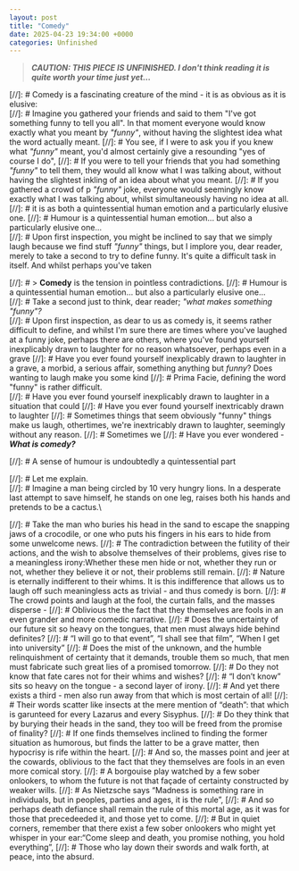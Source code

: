 ```yaml
---
layout: post
title: "Comedy"
date: 2025-04-23 19:34:00 +0000
categories: Unfinished
---
```

> ***CAUTION: THIS PIECE IS UNFINISHED. I don't think reading it is quite worth your time just yet...***

[//]: # Comedy is a fascinating creature of the mind - it is as obvious as it is elusive:\
[//]: # Imagine you gathered your friends and said to them "I've got something funny to tell you all". In that moment everyone would know exactly what you meant by *"funny"*, without having the slightest idea what the word actually meant.
[//]: # You see, if I were to ask you if you knew what *"funny"* meant, you'd almost certainly give a resounding "yes of course I do", 
[//]: # If you were to tell your friends that you had something *"funny"* to tell them, they would all know what I was talking about, without having the slightest inkling of an idea about what you meant.
[//]: # If you gathered a crowd of p  *"funny"* joke, everyone would seemingly know exactly what I was talking about, whilst simultaneously having no idea at all.
[//]: # it is as both a quintessential human emotion and a particularly elusive one.
[//]: # Humour is a quintessential human emotion... but also a particularly elusive one...\
[//]: # Upon first inspection, you might be inclined to say that we simply laugh because we find stuff *"funny"* things, but I implore you, dear reader, merely to take a second to try to define funny. It's quite a difficult task in itself. And whilst perhaps you've taken


[//]: # > **Comedy** is the tension in pointless contradictions.
[//]: # Humour is a quintessential human emotion... but also a particularly elusive one...\
[//]: # Take a second just to think, dear reader; *"what makes something "funny"?*\
[//]: # Upon first inspection, as dear to us as comedy is, it seems rather difficult to define, and whilst I'm sure there are times where you've laughed at a funny joke, perhaps there are others, where you've found yourself inexplicably drawn to laughter for no reason whatsoever, perhaps even in a grave
[//]: # Have you ever found yourself inexplicably drawn to laughter in a grave, a morbid, a serious affair, something anything but *funny*? Does wanting to laugh make you some kind
[//]: # Prima Facie, defining the word "funny" is rather difficult.\
[//]: # Have you ever found yourself inexplicably drawn to laughter in a situation that could
[//]: # Have you ever found yourself inextricably drawn to laughter 
[//]: # Sometimes things that seem obviously "funny" things make us laugh, othertimes, we're inextricably drawn to laughter, seemingly without any reason.
[//]: # Sometimes we 
[//]: # Have you ever wondered - ***What is comedy?***


[//]: # A sense of humour is undoubtedly a quintessential part 



[//]: # Let me explain.\
[//]: # Imagine a man being circled by 10 very hungry lions. In a desperate last attempt to save himself, he stands on one leg, raises both his hands and pretends to be a cactus.\

[//]: # Take the man who buries his head in the sand to escape the snapping jaws of a crocodile, or one who puts his fingers in his ears to hide from some unwelcome news.
[//]: # The contradiction between the futility of their actions, and the wish to absolve themselves of their problems, gives rise to a meaningless irony:Whether these men hide or not, whether they run or not, whether they believe it or not, their problems still remain.
[//]: # Nature is eternally indifferent to their whims.
It is this indifference that allows us to laugh off such meaningless acts as trivial - and thus comedy is born.
[//]: # The crowd points and laugh at the fool, the curtain falls, and the masses disperse - 
[//]: # Oblivious the the fact that they themselves are fools in an even grander and more comedic narrative.
[//]: # Does the uncertainty of our future sit so heavy on the tongues, that men must always hide behind definites?
[//]: # “I will go to that event”, “I shall see that film”, “When I get into university”
[//]: # Does the mist of the unknown, and the humble relinquishment of certainty that it demands, trouble them so much, that men must fabricate such great lies of a promised tomorrow.
[//]: # Do they not know that fate cares not for their whims and wishes?
[//]: # “I don’t know” sits so heavy on the tongue - a second layer of irony.
[//]: # And yet there exists a third - men also run away from that which is most certain of all!
[//]: # Their words scatter like insects at the mere mention of “death”: that which is garunteed for every Lazarus and every Sisyphus.
[//]: # Do they think that by burying their heads in the sand, they too will be freed from the promise of finality?
[//]: # If one finds themselves inclined to finding the former situation as humorous, but finds the latter to be a grave matter, then hypocrisy is rife within the heart.
[//]: # And so, the masses point and jeer at the cowards, oblivious to the fact that they themselves are fools in an even more comical story.
[//]: # A borgouise play watched by a few sober onlookers, to whom the future is not that façade of certainty constructed by weaker wills.
[//]: # As Nietzsche says “Madness is something rare in individuals, but in peoples, parties and ages, it is the rule”,
[//]: # And so perhaps death defiance shall remain the rule of this mortal age, as it was for those that precedeeded it, and those yet to come.
[//]: # But in quiet corners, remember that there exist a few sober onlookers who might yet whisper in your ear:“Come sleep and death, you promise nothing, you hold everything”,
[//]: # Those who lay down their swords and walk forth, at peace, into the absurd.
